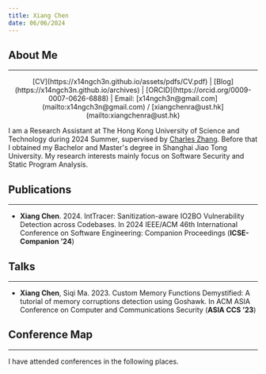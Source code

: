 ```yaml
---
title: Xiang Chen
date: 06/06/2024
---
```


<!-- generate html using pandoc: pandoc --standalone --template _homepage/template.html _homepage/index.md -o index.html -->

## About Me

---

<center>
[CV](https://x14ngch3n.github.io/assets/pdfs/CV.pdf) | [Blog](https://x14ngch3n.github.io/archives) | [ORCID](https://orcid.org/0009-0007-0626-6888) | Email: [x14ngch3n@gmail.com](mailto:x14ngch3n@gmail.com) / [xiangchenra@ust.hk](mailto:xiangchenra@ust.hk)
</center>

I am a Research Assistant at The Hong Kong University of Science and Technology during 2024 Summer, supervised by [Charles Zhang](https://cse.hkust.edu.hk/~charlesz). Before that I obtained my Bachelor and Master's degree in Shanghai Jiao Tong University. My research interests mainly focus on Software Security and Static Program Analysis.

## Publications

---

- **Xiang Chen**. 2024. IntTracer: Sanitization-aware IO2BO Vulnerability Detection across Codebases. In 2024 IEEE/ACM 46th International Conference on Software Engineering: Companion Proceedings (**ICSE-Companion ’24**)
<a href="https://x14ngch3n.github.io/assets/pdfs/inttracer-icsesrc24.pdf"><i class="fa-solid fa-file-pdf"></i></a>
<a href="https://github.com/x14ngch3n/tracer-infer"><i class="fa-brands fa-github"></i></a>

## Talks

---

- **Xiang Chen**, Siqi Ma. 2023. Custom Memory Functions Demystified: A tutorial of memory corruptions detection using Goshawk. In ACM ASIA Conference on Computer and Communications Security (**ASIA CCS ’23**) 
<a href="https://github.com/x14ngch3n/Goshawk-tutorial/blob/main/slide/asiaccs23-tutorial-export.pdf"><i class="fa-solid fa-file-pdf"></i></a>

## Conference Map

---

I have attended conferences in the following places.

